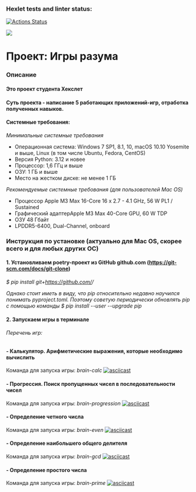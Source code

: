 ### Hexlet tests and linter status:
[![Actions Status](https://github.com/Robinwurst/python-project-49/actions/workflows/hexlet-check.yml/badge.svg)](https://github.com/Robinwurst/python-project-49/actions)

<a href="https://codeclimate.com/github/Robinwurst/python-project-49/maintainability"><img src="https://api.codeclimate.com/v1/badges/cd600558cd12fe5fc893/maintainability" /></a>


# **Проект: Игры разума**

### **Описание**
#### Это проект студента Хекслет
#### Суть проекта - написание 5 работающих приложений-игр, отработка полученных навыков.
#### Системные требования:
*Минимальные системные требования*
- Операционная система: Windows 7 SP1, 8.1, 10, macOS 10.10 Yosemite и выше, Linux (в том числе Ubuntu, Fedora, CentOS)
- Версия Python: 3.12 и новее
- Процессор: 1,6 ГГц и выше
- ОЗУ: 1 ГБ и выше
- Место на жестком диске: не менее 1 ГБ

*Рекомендуемые системные требования (для пользователей Mac OS)*
- Процессор Apple M3 Max 16-Core 16 x 2.7 - 4.1 GHz, 56 W PL1 / Sustained
- Графический адаптерApple M3 Max 40-Core GPU, 60 W TDP 
- ОЗУ 48 Гбайт  
- LPDDR5-6400, Dual-Channel, onboard
### Инструкция по установке (актуально для Mac OS, скорее всего и для любых других ОС)
#### 1. Установливаем poetry-проект из GitHub github.com (https://git-scm.com/docs/git-clone)
_$ pip install git+https://github.com/<username>/<project-name>_  

*Однако стоит иметь в виду, что pip относительно недавно научился понимать pyproject.toml. 
Поэтому советую периодически обновлять pip с помощью команды _$ pip install --user --upgrade pip_*

#### 2. Запускаем игры в терминале

###### Перечень игр:
#### - Калькулятор. Арифметические выражения, которые необходимо вычислить
Команда для запуска игры: *brain-calc*
[![asciicast](https://asciinema.org/a/nU6YFANpqszq9NzRivh8Wbe9H.svg)](https://asciinema.org/a/nU6YFANpqszq9NzRivh8Wbe9H)
#### - Прогрессия. Поиск пропущенных чисел в последовательности чисел
Команда для запуска игры: *brain-progression*
[![asciicast](https://asciinema.org/a/FFhiOhSwQgSVUbVotEdJbxDl0.svg)](https://asciinema.org/a/FFhiOhSwQgSVUbVotEdJbxDl0)

#### - Определение четного числа
Команда для запуска игры: *brain-even*
[![asciicast](https://asciinema.org/a/zDk0HVaQagspr76ICPJlXHKF1.svg)](https://asciinema.org/a/zDk0HVaQagspr76ICPJlXHKF1)
#### - Определение наибольшего общего делителя
Команда для запуска игры: *brain-gcd*
[![asciicast](https://asciinema.org/a/LwspA1LcBUtoiNR5IV8ZEsVMG.svg)](https://asciinema.org/a/LwspA1LcBUtoiNR5IV8ZEsVMG)
#### - Определение простого числа
Команда для запуска игры: *brain-prime*
[![asciicast](https://asciinema.org/a/1EahG7pC8Wr0Qk9uXzRXvT98T.svg)](https://asciinema.org/a/1EahG7pC8Wr0Qk9uXzRXvT98T)
